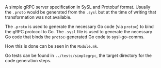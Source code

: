 A simple gRPC server specification in SySL and Protobuf format. Usually the `.proto` would be generated from the `.sysl` but at the time of writing that transformation was not available.

The `.proto` is used to generate the necessary Go code (via `protoc`) to bind the gRPC protocol to Go. The `.sysl` file is used to generate the necessary Go code that binds the `protoc`-generated Go code to sysl-go-comms.

How this is done can be seen in the `Module.mk`.

Go tests can be found in `../tests/simplegrpc`, the target directory for the code generation steps.

